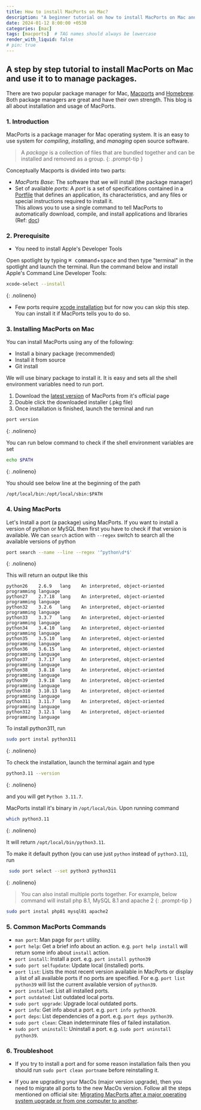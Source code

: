 ```yaml
---
title: How to install MacPorts on Mac? 
description: "A beginner tutorial on how to install MacPorts on Mac and its usage as a package manager."
date: 2024-01-12 8:00:00 +0530
categories: [mac]
tags: [macports]  # TAG names should always be lowercase
render_with_liquid: false
# pin: true
---
```


## A step by step tutorial to install MacPorts on Mac and use it to to manage packages.

There are two popular package manager for Mac, [Macports](https://www.macports.org/) and [Homebrew](https://brew.sh/). Both package managers are great and have their own strength. This blog is all about installation and usage of MacPorts. 

### 1. Introduction

MacPorts is a package manager for Mac operating system. It is an easy to use system for *compiling*, *installing*, and *managing* open source software.  

> A *package* is a collection of files that are bundled together and can be installed and removed as a group.
{: .prompt-tip }
<!-- A package manager lets you load packages into memory. A package is a set of routines and data types that is stored as a resource of type 'PACK'. -->

Conceptually Macports is divided into two parts:
+ *MacPorts Base*: The software that we will install (the package manager)
+ Set of available *ports*: A *port* is a set of specifications contained in a [Portfile](https://guide.macports.org/#development.introduction) that defines an application, its characteristics, and any files or special instructions required to install it.   
This allows you to use a single command to tell MacPorts to automatically download, compile, and install applications and libraries
(Ref: [doc](https://guide.macports.org/#using))

### 2. Prerequisite

+ You need to install Apple's Developer Tools

Open spotlight by typing <kbd>⌘ command</kbd>+<kbd>space</kbd> and then type "terminal" in the spotlight and launch the terminal. Run the command below and install Apple's Command Line Developer Tools: 

```bash
xcode-select --install
```
{: .nolineno}

+ Few ports require [xcode installation](https://developer.apple.com/xcode/) but for now you can skip this step. You can install it if MacPorts tells you to do so.

### 3. Installing MacPorts on Mac

You can install MacPorts using any of the following:
+ Install a binary package (recommended)
+ Install it from source
+ Git install

We will use binary package to install it. It is easy and sets all the shell environment variables need to run port. 

1. Download the [latest version](https://www.macports.org/install.php) of MacPorts from it's official page  
2. Double click the downloaded installer (.pkg file) 
3. Once installation is finished, launch the terminal and run

```bash
port version
```
{: .nolineno}  

You can run below command to check if the shell environment variables are set  

```bash
echo $PATH
```
{: .nolineno}  

You should see below line at the beginning of the path 

```
/opt/local/bin:/opt/local/sbin:$PATH
```

### 4. Using MacPorts

Let's Install a port (a package) using MacPorts. If you want to install a version of python or MySQL then first you have to check if that version is available. We can `search` action with `--regex` switch to search all the available versions of python

```bash
port search --name --line --regex '^python\d*$'
```
{: .nolineno} 

This will return an output like this 

```
python26	2.6.9	lang	An interpreted, object-oriented programming language
python27	2.7.18	lang	An interpreted, object-oriented programming language
python32	3.2.6	lang	An interpreted, object-oriented programming language
python33	3.3.7	lang	An interpreted, object-oriented programming language
python34	3.4.10	lang	An interpreted, object-oriented programming language
python35	3.5.10	lang	An interpreted, object-oriented programming language
python36	3.6.15	lang	An interpreted, object-oriented programming language
python37	3.7.17	lang	An interpreted, object-oriented programming language
python38	3.8.18	lang	An interpreted, object-oriented programming language
python39	3.9.18	lang	An interpreted, object-oriented programming language
python310	3.10.13	lang	An interpreted, object-oriented programming language
python311	3.11.7	lang	An interpreted, object-oriented programming language
python312	3.12.1	lang	An interpreted, object-oriented programming language
```

To install python311, run 

```bash
sudo port instal python311
```
{: .nolineno}

To check the installation, launch the terminal again and type  

```bash
python3.11 --version
```
{: .nolineno}

and you will get `Python 3.11.7`.

MacPorts install it's binary in `/opt/local/bin`. Upon running command  

```bash
which python3.11
```
{: .nolineno}

It will return `/opt/local/bin/python3.11`.

To make it default python (you can use just `python` instead of `python3.11`), run

```bash
 sudo port select --set python3 python311
```
{: .nolineno}

> You can also install multiple ports together. For example, below command will install php 8.1, MySQL 8.1 and apache 2
{: .prompt-tip }
```bash
sudo port instal php81 mysql81 apache2
```

### 5. Common MacPorts Commands

<!-- | Commands | Info |  
| -------- | ---- |  
| `man port` | Man page for `port` utility. |
| `port help` | Get a brief info about an action. e.g. `port help install` will return some info about `install` action. |
| `sudo port selfupdate` | Update local (installed) ports. |
| `port list` | Lists the most recent version available in MacPorts or display a list of all available ports if no ports are specified. For e.g. `port list python39` will list the current available version of `python39` | -->

+ `man port`: Man page for `port` utility.
+ `port help`: Get a brief info about an action. e.g. `port help install` will return some info about `install` action.
+ `port install`: Install a port. e.g. `port install python39`
+ `sudo port selfupdate`: Update local (installed) ports.
+ `port list`: Lists the most recent version available in MacPorts or display a list of all available ports if no ports are specified. For e.g. `port list python39` will list the current available version of `python39`.
+ `port installed`: List all installed ports.
+ `port outdated`: List outdated local ports.
+ `sudo port upgrade`: Upgrade local outdated ports.
+ `port info`: Get info about a port. e.g. `port info python39`.
+ `port deps`: List dependencies of a port. e.g. `port deps python39`.
+ `sudo port clean`: Clean indeterminate files of failed installation.
+ `sudo port uninstall`: Uninstall a port. e.g. `sudo port uninstall python39`.


### 6. Troubleshoot

+ If you try to install a port and for some reason installation fails then you should run `sudo port clean portname` before reinstalling it.

+ If you are upgrading your MacOs (major version upgrade), then you need to migrate all ports to the new MacOs version. Follow all the steps mentioned on official site: [Migrating MacPorts after a major operating system upgrade or from one computer to another](https://trac.macports.org/wiki/Migration).
